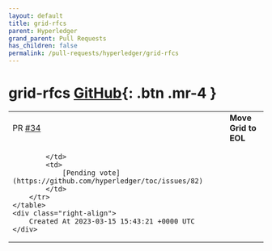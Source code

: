 ```yaml
---
layout: default
title: grid-rfcs
parent: Hyperledger
grand_parent: Pull Requests
has_children: false
permalink: /pull-requests/hyperledger/grid-rfcs
---
```


# grid-rfcs <span class="fs-3 right-align">[GitHub](https://github.com/hyperledger/grid-rfcs){: .btn .mr-4 }</span>


<div>
    <table>
        <tr>
            <td>
                PR <a href="https://github.com/hyperledger/grid-rfcs/pull/34" class=".btn">#34</a>
            </td>
            <td>
                <b>
                    Move Grid to EOL
                </b>
            </td>
        </tr>
        <tr>
            <td>
                
            </td>
            <td>
                [Pending vote](https://github.com/hyperledger/toc/issues/82)
            </td>
        </tr>
    </table>
    <div class="right-align">
        Created At 2023-03-15 15:43:21 +0000 UTC
    </div>
</div>

